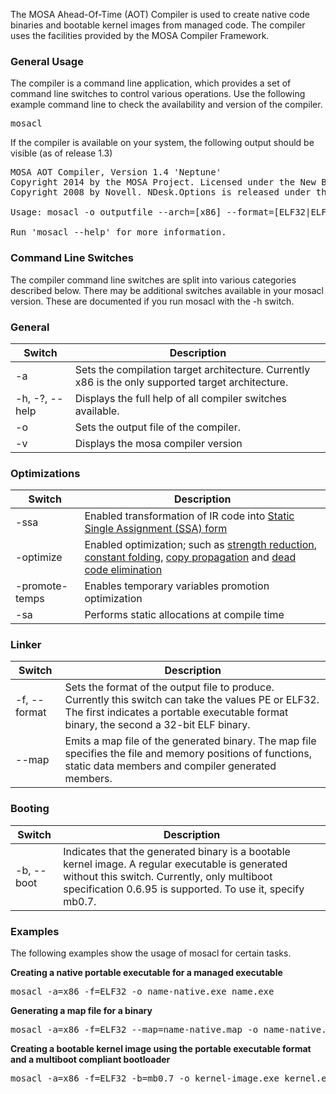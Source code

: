 The MOSA Ahead-Of-Time (AOT) Compiler is used to create native code binaries and bootable kernel images from managed code. The compiler uses the facilities provided by the MOSA Compiler Framework. 

### General Usage

The compiler is a command line application, which provides a set of command line switches to control various operations. Use the following example command line to check the  availability and version of the compiler.

<pre>
mosacl
</pre>
If the compiler is available on your system, the following output should be visible (as of release 1.3)

<pre>
MOSA AOT Compiler, Version 1.4 'Neptune'
Copyright 2014 by the MOSA Project. Licensed under the New BSD License.
Copyright 2008 by Novell. NDesk.Options is released under the MIT/X11 license.

Usage: mosacl -o outputfile --arch=[x86] --format=[ELF32|ELF64|PE] {--boot=[mb0.7]} {additional options} inputfiles

Run 'mosacl --help' for more information.
</pre>

### Command Line Switches

The compiler command line switches are split into various categories described below. There may be additional switches available in your mosacl version. These are documented if you run mosacl with the -h switch.

### General

| Switch | Description |
|-----------|-----------|
| -a | Sets the compilation target architecture. Currently x86 is the only supported target architecture. |
| -h, -?, --help | Displays the full help of all compiler switches available. |
| -o | Sets the output file of the compiler. |
| -v | Displays the mosa compiler version |

### Optimizations

| Switch | Description |
|-----------|-----------|
| -ssa | Enabled transformation of IR code into [Static Single Assignment (SSA) form](http://en.wikipedia.org/wiki/Static_single_assignment_form) |
| -optimize | Enabled optimization; such as [strength reduction](http://en.wikipedia.org/wiki/Strength_reduction), [constant folding](http://en.wikipedia.org/wiki/Constant_folding), [copy propagation](http://en.wikipedia.org/wiki/Copy_propagation) and [dead code elimination](http://en.wikipedia.org/wiki/Dead_code_elimination) |
| -promote-temps | Enables temporary variables promotion optimization |
| -sa | Performs static allocations at compile time |

### Linker

| Switch | Description |
|-----------|-----------|
| -f, --format | Sets the format of the output file to produce. Currently this switch can take the values PE or ELF32. The first indicates a portable executable format binary, the second a 32-bit ELF binary. |
| --map | Emits a map file of the generated binary. The map file specifies the file and memory positions of functions, static data members and compiler generated members. |

### Booting

| Switch | Description |
|-----------|-----------|
| -b, --boot | Indicates that the generated binary is a bootable kernel image. A regular executable is generated without this switch. Currently, only multiboot specification 0.6.95 is supported. To use it, specify mb0.7. |

### Examples

The following examples show the usage of mosacl for certain tasks.

**Creating a native portable executable for a managed executable**

<pre>
mosacl -a=x86 -f=ELF32 -o name-native.exe name.exe
</pre>

**Generating a map file for a binary**

<pre>
mosacl -a=x86 -f=ELF32 --map=name-native.map -o name-native.exe name.exe
</pre>

**Creating a bootable kernel image using the portable executable format and a multiboot compliant bootloader**

<pre>
mosacl -a=x86 -f=ELF32 -b=mb0.7 -o kernel-image.exe kernel.exe
</pre>


